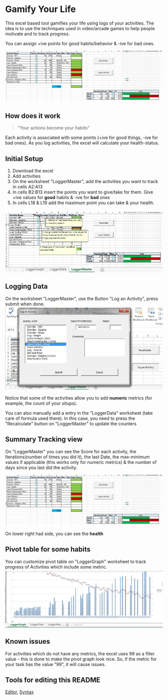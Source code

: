 # Gamify Your Life

This excel based tool gamifies your life using logs of your activities. The idea is to use the techniques used in video/arcade games to help people motivate and to track progress.

You can assign +ive points for good habits/behavior & -ive for bad ones. 

![alt text](https://github.com/arun-ks/GamifyLife/blob/master/help/Instruction03.jpg "Summary View")

## How does it work

> "Your actions become your habits"

Each activity is associated with some points (+ive for good things, -ive for bad ones). As you log activities, the excel will calculate your health-status. 


## Initial Setup 
1. Download the excel 
2. Add activities
  1. On the worksheet "LoggerMaster", add the activities you want to track in cells A2:A13
  2. In cells B2:B13 insert the points you want to give/take for them. Give +ive values for **good** habits & -ive for **bad** ones
  3. In cells L18 & L19 add the maximum point you can take & your health.

![alt text](https://github.com/arun-ks/GamifyLife/blob/master/help/Instruction01.jpg "Setup Habits")

## Logging Data
On the worksheet "LoggerMaster", use the Button "Log an Activity", press submit when done.
![alt text](https://github.com/arun-ks/GamifyLife/blob/master/help/Instruction02.jpg "Logging an Activity")

Notice that some of the activities allow you to add **numeric** metrics (for example, the count of your situps).

You can also manually add a entry in the "LoggerData" worksheet (take care of formula used there). In this case, you need to press the "Recalculate" button on "LoggerMaster" to update the counters 

## Summary Tracking view
On "LoggerMaster" you can see the Score for each activity, the Iterations(number of times you did it), the last Date, the max-minimum values if applicable (this works only for numeric metrics) & the number of days since you last did the activity.

![alt text](https://github.com/arun-ks/GamifyLife/blob/master/help/Instruction03.jpg "Summary View")

On lower right had side, you can see the **health**

## Pivot table for some habits
You can customize pivot table on "LoggerGraph" worksheet to track progress of Activities which include some metric.
![alt text](https://github.com/arun-ks/GamifyLife/blob/master/help/Instruction04.jpg "Pivot Graph")

## Known issues 
For activities which do not have any metrics, the excel uses 99 as a filler value - this is done to make the pivot graph look nice.
So, if the metric for your task has the value "99", it will cause issues.

## Tools for editing this README
[Editor](http://dillinger.io/), [Syntax](https://github.com/adam-p/markdown-here/wiki/Markdown-Cheatsheet)
